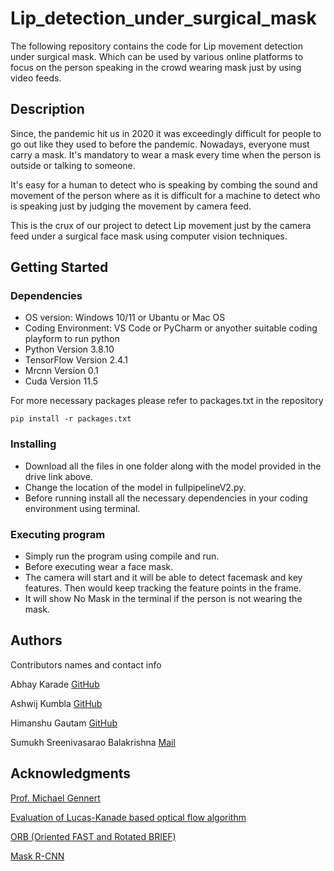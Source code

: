 # Lip_detection_under_surgical_mask

The following repository contains the code for Lip movement detection under surgical mask. Which can be used by various online platforms to focus on the person speaking in the crowd wearing mask just by using video feeds.

## Description 

Since, the pandemic hit us in 2020 it was exceedingly difficult for people to go out like they used to before the pandemic. Nowadays, everyone must carry a mask. It's mandatory to wear a mask every time when the person is outside or talking to someone.

It's easy for a human to detect who is speaking by combing the sound and movement of the person where as it is difficult for a machine to detect who is speaking just by judging the movement by camera feed. 

This is the crux of our project to detect Lip movement just by the camera feed under a surgical face mask using computer vision techniques. 

## Getting Started

### Dependencies

* OS version: Windows 10/11 or Ubantu or Mac OS
* Coding Environment: VS Code or PyCharm or anyother suitable coding playform to run python
* Python Version 3.8.10
* TensorFlow Version 2.4.1
* Mrcnn Version 0.1
* Cuda Version 11.5

For more necessary packages please refer to packages.txt in the repository
```
pip install -r packages.txt
```

### Installing

* Download all the files in one folder along with the model provided in the drive link above.
* Change the location of the model in fullpipelineV2.py.
* Before running install all the necessary dependencies in your coding environment using terminal.

### Executing program

* Simply run the program using compile and run.
* Before executing wear a face mask.
* The camera will start and it will be able to detect facemask and key features. Then would keep tracking the feature points in the frame.
* It will show No Mask in the terminal if the person is not wearing the mask. 

## Authors

Contributors names and contact info


Abhay Karade
[GitHub](https://github.com/AbhayKarade)

Ashwij Kumbla
[GitHub](https://github.com/Ashwij3)

Himanshu Gautam
[GitHub](https://github.com/Himanshu12328)

Sumukh Sreenivasarao Balakrishna
[Mail](sbalakrishna@wpi.edu)


## Acknowledgments
[Prof. Michael Gennert](https://www.wpi.edu/people/faculty/michaelg)

[Evaluation of Lucas-Kanade based optical flow algorithm](https://ieeexplore.ieee.org/abstract/document/9018982)

[ORB (Oriented FAST and Rotated BRIEF)](https://docs.opencv.org/4.x/d1/d89/tutorial_py_orb.html)

[Mask R-CNN](https://ieeexplore.ieee.org/document/8237584)

